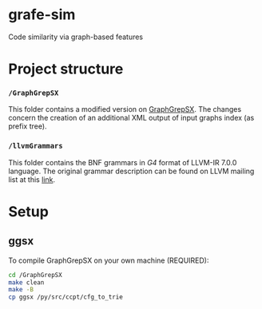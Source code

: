 # grafe-sim
Code similarity via graph-based features



# Project structure

### ```/GraphGrepSX```

This folder contains a modified version on
[GraphGrepSX](https://github.com/InfOmics/GraphGrepSX). The changes concern
the creation of an additional XML output of input graphs index (as prefix tree).


### ```/llvmGrammars```
This folder contains the BNF grammars in *G4* format of LLVM-IR 7.0.0
language. The original grammar description can be found on LLVM mailing
list at this [link](https://lists.llvm.org/pipermail/llvm-dev/2018-June/123851.html).
# Setup

## ggsx

To compile GraphGrepSX on your own machine (REQUIRED):
```sh
cd /GraphGrepSX
make clean
make -B
cp ggsx /py/src/ccpt/cfg_to_trie
```
<!-- TODO: check last step with new project structure. -->